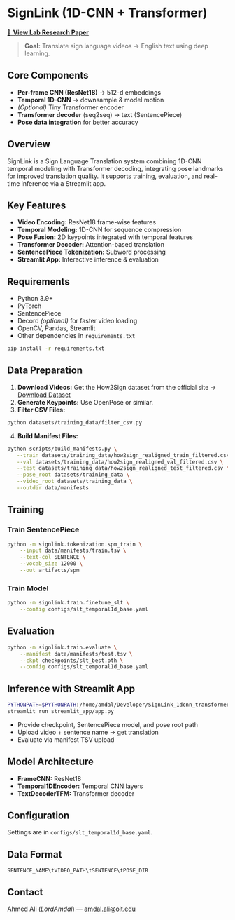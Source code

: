 # SignLink (1D-CNN + Transformer)

[📄 **View Lab Research Paper**](https://github.com/OIT-Intro-to-Applied-Computing/Group1-Summer2025/blob/main/OIT-%20Sign%20Link_%20A%201d-cnn%20%2B%20Transformer%20Approach%20To%20Sign%20Language%20Translation.pdf)

> **Goal:** Translate sign language videos → English text using deep learning.

## Core Components

* **Per-frame CNN (ResNet18)** → 512-d embeddings
* **Temporal 1D-CNN** → downsample & model motion
* *(Optional)* Tiny Transformer encoder
* **Transformer decoder** (seq2seq) → text (SentencePiece)
* **Pose data integration** for better accuracy

## Overview

SignLink is a Sign Language Translation system combining 1D-CNN temporal modeling with Transformer decoding, integrating pose landmarks for improved translation quality. It supports training, evaluation, and real-time inference via a Streamlit app.

## Key Features

* **Video Encoding:** ResNet18 frame-wise features
* **Temporal Modeling:** 1D-CNN for sequence compression
* **Pose Fusion:** 2D keypoints integrated with temporal features
* **Transformer Decoder:** Attention-based translation
* **SentencePiece Tokenization:** Subword processing
* **Streamlit App:** Interactive inference & evaluation

## Requirements

* Python 3.9+
* PyTorch
* SentencePiece
* Decord *(optional)* for faster video loading
* OpenCV, Pandas, Streamlit
* Other dependencies in `requirements.txt`

```bash
pip install -r requirements.txt
```

## Data Preparation

1. **Download Videos:** Get the How2Sign dataset from the official site → [Download Dataset](https://how2sign.github.io/)
2. **Generate Keypoints:** Use OpenPose or similar.
3. **Filter CSV Files:**

```bash
python datasets/training_data/filter_csv.py
```

4. **Build Manifest Files:**

```bash
python scripts/build_manifests.py \
   --train datasets/training_data/how2sign_realigned_train_filtered.csv \
   --val datasets/training_data/how2sign_realigned_val_filtered.csv \
   --test datasets/training_data/how2sign_realigned_test_filtered.csv \
   --pose_root datasets/training_data \
   --video_root datasets/training_data \
   --outdir data/manifests
```

## Training

### Train SentencePiece

```bash
python -m signlink.tokenization.spm_train \
    --input data/manifests/train.tsv \
    --text-col SENTENCE \
    --vocab_size 12000 \
    --out artifacts/spm
```

### Train Model

```bash
python -m signlink.train.finetune_slt \
    --config configs/slt_temporal1d_base.yaml
```

## Evaluation

```bash
python -m signlink.train.evaluate \
    --manifest data/manifests/test.tsv \
    --ckpt checkpoints/slt_best.pth \
    --config configs/slt_temporal1d_base.yaml
```

## Inference with Streamlit App

```bash
PYTHONPATH=$PYTHONPATH:/home/amdal/Developer/SignLink_1dcnn_transformer \
streamlit run streamlit_app/app.py
```

* Provide checkpoint, SentencePiece model, and pose root path
* Upload video + sentence name → get translation
* Evaluate via manifest TSV upload

## Model Architecture

* **FrameCNN:** ResNet18
* **Temporal1DEncoder:** Temporal CNN layers
* **TextDecoderTFM:** Transformer decoder

## Configuration

Settings are in `configs/slt_temporal1d_base.yaml`.

## Data Format

```
SENTENCE_NAME\tVIDEO_PATH\tSENTENCE\tPOSE_DIR
```

## Contact

Ahmed Ali (*LordAmdal*) — [amdal.ali@oit.edu](mailto:amdal.ali@oit.edu)
